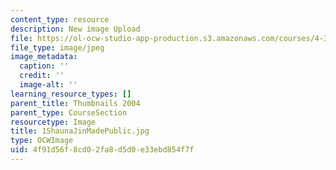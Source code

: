 ```yaml
---
content_type: resource
description: New image Upload
file: https://ol-ocw-studio-app-production.s3.amazonaws.com/courses/4-301-introduction-to-the-visual-arts-spring-2007/4f91d56f8cd02fa8d5d0e33ebd854f7f_1ShaunaJinMadePublic.jpg
file_type: image/jpeg
image_metadata:
  caption: ''
  credit: ''
  image-alt: ''
learning_resource_types: []
parent_title: Thumbnails 2004
parent_type: CourseSection
resourcetype: Image
title: 1ShaunaJinMadePublic.jpg
type: OCWImage
uid: 4f91d56f-8cd0-2fa8-d5d0-e33ebd854f7f
---
```

